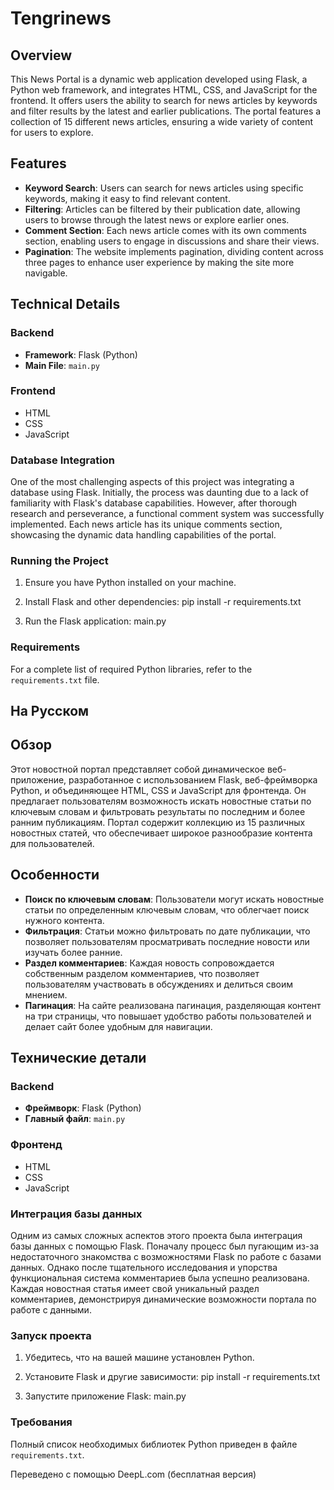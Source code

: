 # Tengrinews

## Overview
This News Portal is a dynamic web application developed using Flask, a Python web framework, and integrates HTML, CSS, and JavaScript for the frontend. It offers users the ability to search for news articles by keywords and filter results by the latest and earlier publications. The portal features a collection of 15 different news articles, ensuring a wide variety of content for users to explore.

## Features
- **Keyword Search**: Users can search for news articles using specific keywords, making it easy to find relevant content.
- **Filtering**: Articles can be filtered by their publication date, allowing users to browse through the latest news or explore earlier ones.
- **Comment Section**: Each news article comes with its own comments section, enabling users to engage in discussions and share their views.
- **Pagination**: The website implements pagination, dividing content across three pages to enhance user experience by making the site more navigable.

## Technical Details

### Backend
- **Framework**: Flask (Python)
- **Main File**: `main.py`

### Frontend
- HTML
- CSS
- JavaScript

### Database Integration
One of the most challenging aspects of this project was integrating a database using Flask. Initially, the process was daunting due to a lack of familiarity with Flask's database capabilities. However, after thorough research and perseverance, a functional comment system was successfully implemented. Each news article has its unique comments section, showcasing the dynamic data handling capabilities of the portal.

### Running the Project

1. Ensure you have Python installed on your machine.
2. Install Flask and other dependencies:
    pip install -r requirements.txt
    
3. Run the Flask application:
    main.py
    


### Requirements
For a complete list of required Python libraries, refer to the `requirements.txt` file.




## На Русском

## Обзор
Этот новостной портал представляет собой динамическое веб-приложение, разработанное с использованием Flask, веб-фреймворка Python, и объединяющее HTML, CSS и JavaScript для фронтенда. Он предлагает пользователям возможность искать новостные статьи по ключевым словам и фильтровать результаты по последним и более ранним публикациям. Портал содержит коллекцию из 15 различных новостных статей, что обеспечивает широкое разнообразие контента для пользователей.
## Особенности
- **Поиск по ключевым словам**: Пользователи могут искать новостные статьи по определенным ключевым словам, что облегчает поиск нужного контента.
- **Фильтрация**: Статьи можно фильтровать по дате публикации, что позволяет пользователям просматривать последние новости или изучать более ранние.
- **Раздел комментариев**: Каждая новость сопровождается собственным разделом комментариев, что позволяет пользователям участвовать в обсуждениях и делиться своим мнением.
- **Пагинация**: На сайте реализована пагинация, разделяющая контент на три страницы, что повышает удобство работы пользователей и делает сайт более удобным для навигации.
## Технические детали

### Backend
- **Фреймворк**: Flask (Python)
- **Главный файл**: `main.py`
### Фронтенд
- HTML
- CSS
- JavaScript

### Интеграция базы данных
Одним из самых сложных аспектов этого проекта была интеграция базы данных с помощью Flask. Поначалу процесс был пугающим из-за недостаточного знакомства с возможностями Flask по работе с базами данных. Однако после тщательного исследования и упорства функциональная система комментариев была успешно реализована. Каждая новостная статья имеет свой уникальный раздел комментариев, демонстрируя динамические возможности портала по работе с данными.
### Запуск проекта
1. Убедитесь, что на вашей машине установлен Python.
2. Установите Flask и другие зависимости:
    pip install -r requirements.txt
    
3. Запустите приложение Flask:
    main.py
    

### Требования
Полный список необходимых библиотек Python приведен в файле `requirements.txt`.

Переведено с помощью DeepL.com (бесплатная версия)
